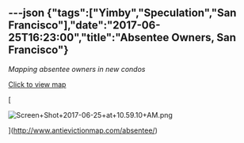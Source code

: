 ---json
{"tags":["Yimby","Speculation","San Francisco"],"date":"2017-06-25T16:23:00","title":"Absentee Owners, San Francisco"}
---

_Mapping absentee owners in new condos_

[Click to view map](http://www.antievictionmap.com/absentee/)

[

![Screen+Shot+2017-06-25+at+10.59.10+AM.png](/assets/uploads/Screen%2BShot%2B2017-06-25%2Bat%2B10.59.10%2BAM.png)

](http://www.antievictionmap.com/absentee/)